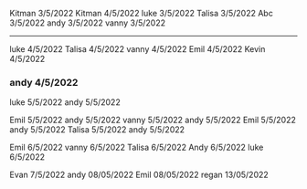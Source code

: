 Kitman 3/5/2022
Kitman 4/5/2022
luke 3/5/2022
Talisa 3/5/2022
Abc 3/5/2022
andy 3/5/2022
vanny 3/5/2022

---

luke 4/5/2022
Talisa 4/5/2022
vanny 4/5/2022
Emil 4/5/2022
Kevin 4/5/2022

<h3>andy 4/5/2022</h3>
luke 5/5/2022
andy 5/5/2022

Emil 5/5/2022
andy 5/5/2022
vanny 5/5/2022
andy 5/5/2022
Emil 5/5/2022
andy 5/5/2022
Talisa 5/5/2022
andy 5/5/2022

Emil 6/5/2022
vanny 6/5/2022
Talisa 6/5/2022
Andy 6/5/2022
luke 6/5/2022

Evan 7/5/2022
andy 08/05/2022
Emil 08/05/2022
regan 13/05/2022
